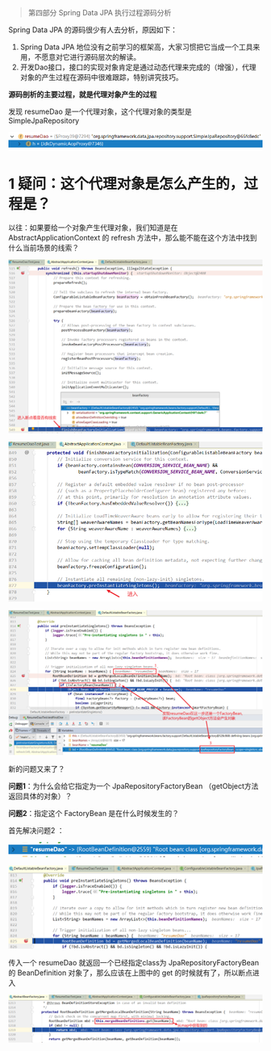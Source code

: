 > 第四部分 Spring Data JPA 执行过程源码分析

Spring Data JPA 的源码很少有人去分析，原因如下：

1. Spring Data JPA 地位没有之前学习的框架高，大家习惯把它当成一个工具来用，不愿意对它进行源码层次的解读。
2. 开发Dao接口，接口的实现对象肯定是通过动态代理来完成的（增强），代理对象的产生过程在源码中很难跟踪，特别讲究技巧。

**源码剖析的主要过程，就是代理对象产生的过程**

发现 resumeDao 是一个代理对象，这个代理对象的类型是 SimpleJpaRepository

![image-20220617182315688](assest/image-20220617182315688.png)

# 1 疑问：这个代理对象是怎么产生的，过程是？

以往：如果要给一个对象产生代理对象，我们知道是在 AbstractApplicationContext 的 refresh 方法中，那么能不能在这个方法中找到什么当前场景的线索？

![image-20220617185523456](assest/image-20220617185523456.png)

![image-20220617185719895](assest/image-20220617185719895.png)

![image-20220617190938527](assest/image-20220617190938527.png)

新的问题又来了？

**问题1**：为什么会给它指定为一个 JpaRepositoryFactoryBean （getObject方法返回具体的对象）？

**问题2**：指定这个 FactoryBean 是在什么时候发生的？

首先解决问题2 ：

![image-20220618205037486](assest/image-20220618205037486.png)



![image-20220618205207029](assest/image-20220618205207029.png)

传入一个 resumeDao 就返回一个已经指定class为 JpaRepositoryFactoryBean  的 BeanDefinition 对象了，那么应该在上图中的 get 的时候就有了，所以断点进入

![image-20220618235841010](assest/image-20220618235841010.png)





















